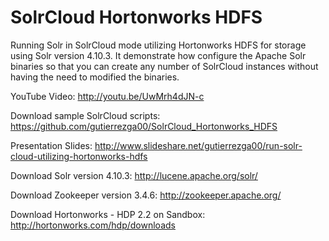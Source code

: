 # SolrCloud Hortonworks HDFS
Running Solr in SolrCloud mode utilizing Hortonworks HDFS for storage using Solr
version 4.10.3. It demonstrate how configure the Apache Solr binaries
so that you can create any number of SolrCloud instances without having
the need to modified the binaries.

YouTube Video:
http://youtu.be/UwMrh4dJN-c

Download sample SolrCloud scripts:
https://github.com/gutierrezga00/SolrCloud_Hortonworks_HDFS

Presentation Slides: 
http://www.slideshare.net/gutierrezga00/run-solr-cloud-utilizing-hortonworks-hdfs

Download Solr version 4.10.3: 
http://lucene.apache.org/solr/

Download Zookeeper version 3.4.6: 
http://zookeeper.apache.org/

Download Hortonworks - HDP 2.2 on Sandbox: 
http://hortonworks.com/hdp/downloads


